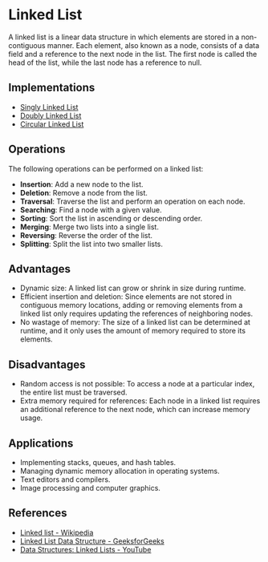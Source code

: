 # Linked List

A linked list is a linear data structure in which elements are stored in a non-contiguous manner. Each element, also known as a node, consists of a data field and a reference to the next node in the list. The first node is called the head of the list, while the last node has a reference to null.

## Implementations

- [Singly Linked List](./singly-linked-list.md)
- [Doubly Linked List](./doubly-linked-list.md)
- [Circular Linked List](./circular-linked-list.md)

## Operations

The following operations can be performed on a linked list:

- **Insertion**: Add a new node to the list.
- **Deletion**: Remove a node from the list.
- **Traversal**: Traverse the list and perform an operation on each node.
- **Searching**: Find a node with a given value.
- **Sorting**: Sort the list in ascending or descending order.
- **Merging**: Merge two lists into a single list.
- **Reversing**: Reverse the order of the list.
- **Splitting**: Split the list into two smaller lists.

## Advantages

- Dynamic size: A linked list can grow or shrink in size during runtime.
- Efficient insertion and deletion: Since elements are not stored in contiguous memory locations, adding or removing elements from a linked list only requires updating the references of neighboring nodes.
- No wastage of memory: The size of a linked list can be determined at runtime, and it only uses the amount of memory required to store its elements.

## Disadvantages

- Random access is not possible: To access a node at a particular index, the entire list must be traversed.
- Extra memory required for references: Each node in a linked list requires an additional reference to the next node, which can increase memory usage.

## Applications

- Implementing stacks, queues, and hash tables.
- Managing dynamic memory allocation in operating systems.
- Text editors and compilers.
- Image processing and computer graphics.

## References

- [Linked list - Wikipedia](https://en.wikipedia.org/wiki/Linked_list)
- [Linked List Data Structure - GeeksforGeeks](https://www.geeksforgeeks.org/data-structures/linked-list/)
- [Data Structures: Linked Lists - YouTube](https://www.youtube.com/watch?v=oiW79L8VYXk&list=PLdnONIhPScST0Vy4LrIZiYKpFNoxgyH7J&index=7)

